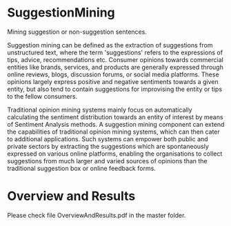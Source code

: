 # SuggestionMining
Mining suggestion or non-suggestion sentences.

Suggestion mining can be defined as the extraction of suggestions from unstructured text, where the term 'suggestions' refers to the expressions of tips, advice, recommendations etc. Consumer opinions towards commercial entities like brands, services, and products are generally expressed through online reviews, blogs, discussion forums, or social media platforms. These opinions largely express positive and negative sentiments towards a given entity, but also tend to contain suggestions for improvising the entity or tips to the fellow consumers. 

Traditional opinion mining systems mainly focus on automatically calculating the sentiment distribution towards an entity of interest by means of Sentiment Analysis methods. A suggestion mining component can extend the capabilities of traditional opinion mining systems, which can then cater to additional applications. Such systems can empower both public and private sectors by extracting the suggestions which are spontaneously expressed on various online platforms, enabling the organisations to collect suggestions from much larger and varied sources of opinions than the traditional suggestion box or online feedback forms.

# Overview and Results
Please check file OverviewAndResults.pdf in the master folder.
